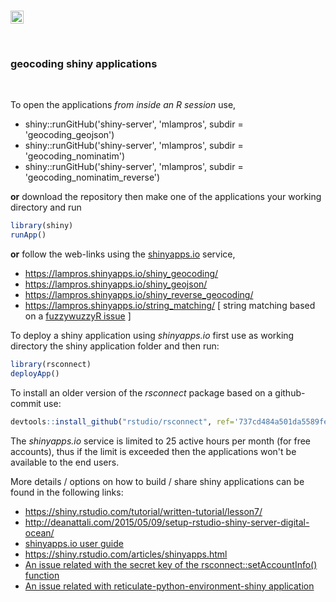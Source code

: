 <br>

<a href="https://www.buymeacoffee.com/VY0x8snyh" target="_blank"><img src="https://www.buymeacoffee.com/assets/img/custom_images/orange_img.png" alt="Buy Me A Coffee" height="21px" ></a>

<br>


### **geocoding shiny applications**

<br>

To open the applications *from inside an R session* use,

* shiny::runGitHub('shiny-server', 'mlampros', subdir = 'geocoding_geojson')
* shiny::runGitHub('shiny-server', 'mlampros', subdir = 'geocoding_nominatim')
* shiny::runGitHub('shiny-server', 'mlampros', subdir = 'geocoding_nominatim_reverse')

**or** download the repository then make one of the applications your working directory and run

```R
library(shiny)
runApp()

```

**or** follow the web-links using the [shinyapps.io](http://www.shinyapps.io/) service,

* https://lampros.shinyapps.io/shiny_geocoding/
* https://lampros.shinyapps.io/shiny_geojson/
* https://lampros.shinyapps.io/shiny_reverse_geocoding/
* https://lampros.shinyapps.io/string_matching/  [ string matching based on a [fuzzywuzzyR issue](https://github.com/mlampros/fuzzywuzzyR/issues/4) ]

To deploy a shiny application using *shinyapps.io* first use as working directory the shiny application folder and then run:

```R
library(rsconnect)
deployApp()

```

To install an older version of the *rsconnect* package based on a github-commit use:

```R
devtools::install_github("rstudio/rsconnect", ref='737cd484a501da5589fe49ca3ee43a4b225366af')

```

The *shinyapps.io* service is limited to 25 active hours per month (for free accounts), thus if the limit is exceeded then the applications won't be available to the end users.


More details / options on how to build / share shiny applications can be found in the following links:

* https://shiny.rstudio.com/tutorial/written-tutorial/lesson7/ <br>
* http://deanattali.com/2015/05/09/setup-rstudio-shiny-server-digital-ocean/
* [shinyapps.io user guide](https://docs.rstudio.com/shinyapps.io/index.html)
* https://shiny.rstudio.com/articles/shinyapps.html
* [An issue related with the secret key of the rsconnect::setAccountInfo() function](https://groups.google.com/forum/#!msg/shiny-discuss/n9Qf6tVyR9Q/AOwQSK--BgAJ)
* [An issue related with reticulate-python-environment-shiny application](https://community.rstudio.com/t/problem-deploying-app-using-a-virtual-env-with-reticulate-to-run-python-code-in-app-error-virtual-environment-permission-denied/25283/15)
